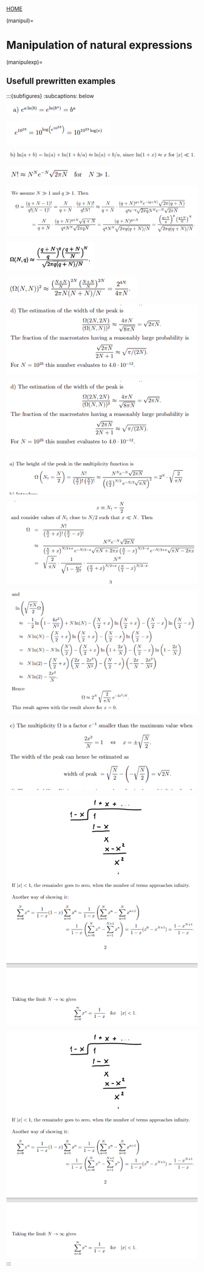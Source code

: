 [HOME](../../index)

(manipul)=
# Manipulation of natural expressions

(manipulexp)=
## Usefull prewritten examples

:::{subfigures}
:subcaptions: below

![](../../../figures/Manipulation/image.png)

![](../../../figures/Manipulation/image-1.png)

![](../../../figures/Manipulation/image-2.png)

![]( ../../../figures/Manipulation/image-3.png)

![_**Two Einstein solids with N oscillators each. Makes use of approximation from [this](../../../figures/Manipulation/image-5.png)**_](../../../figures/Manipulation/image-4.png)

![_**Approximation of multiplicity for an Einstein Solid**_](../../../figures/Manipulation/image-5.png)

![](../../../figures/Manipulation/image-6.png)

![](../../../figures/Manipulation/image-7.png)

![](../../../figures/Manipulation/image-8.png)

![](../../../figures/Manipulation/image-9.png)

![](../../../figures/Manipulation/image-10.png)

![](../../../figures/Manipulation/image-11.png)

![](../../../figures/Manipulation/image-12.png)

![](../../../figures/Manipulation/image-13.png)

![](../../../figures/Manipulation/image-13.png)
:::
